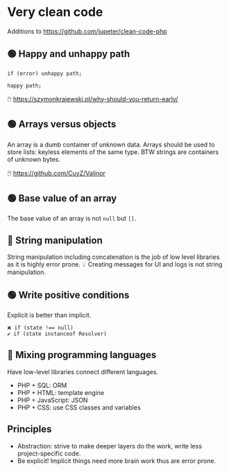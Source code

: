 # Very clean code

Additions to https://github.com/jupeter/clean-code-php

## 🟢 Happy and unhappy path

```
if (error) unhappy path;

happy path;
```

🖱️ https://szymonkrajewski.pl/why-should-you-return-early/

## 🟢 Arrays versus objects

An array is a dumb container of unknown data. Arrays should be used to store lists: keyless elements of the same type.
BTW strings are containers of unknown bytes.

🖱️ https://github.com/CuyZ/Valinor

## 🟢 Base value of an array

The base value of an array is not `null` but `[]`.

## 🔴 String manipulation

String manipulation including concatenation is the job of low level libraries as it is highly error prone.
:bulb: Creating messages for UI and logs is not string manipulation.

## 🟢 Write positive conditions

Explicit is better than implicit.

```
❌ if (state !== null)
✔️ if (state instanceof Resolver)
```

## 🔴 Mixing programming languages

Have low-level libraries connect different languages.

- PHP + SQL: ORM
- PHP + HTML: template engine
- PHP + JavaScript: JSON
- PHP + CSS: use CSS classes and variables

## Principles

- Abstraction: strive to make deeper layers do the work, write less project-specific code.
- Be explicit! Implicit things need more brain work thus are error prone.
